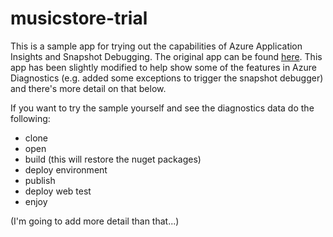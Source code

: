# musicstore-trial
This is a sample app for trying out the capabilities of Azure Application Insights and Snapshot Debugging.  The original app can be found [here](http://mvcmusicstore.codeplex.com/).  This app has been slightly modified to help show some of the features in Azure Diagnostics (e.g. added some exceptions to trigger the snapshot debugger) and there's more detail on that below.

If you want to try the sample yourself and see the diagnostics data do the following:

- clone
- open
- build (this will restore the nuget packages)
- deploy environment
- publish
- deploy web test
- enjoy

(I'm going to add more detail than that...)

